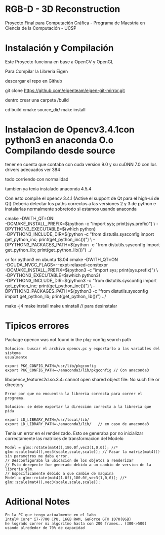 
# RGB-D - 3D Reconstruction

Proyecto Final para Computación Gráfica - Programa de Maestría en Ciencia de la Computación - UCSP


# Instalación y Compilación

Este Proyecto funciona en base a OpenCV y OpenGL

Para Compilar la Libreria Eigen

descargar el repo en Github

git clone https://github.com/eigenteam/eigen-git-mirror.git

dentro crear una carpeta /build

cd build
cmake source_dir/
make install



# Instalacion de Opencv3.4.1con python3 en anaconda O.o Compilando desde source
tener en cuenta que contaba con cuda version 9.0 y su cuDNN 7.0
con los drivers adecuados ver 384

todo corriendo con normalidad

tambien ya tenia instalado anaconda 4.5.4

Con esto compile el opencv 3.4.1 (Active el support de Qt para el high-ui de Qt)
Debería detectar los paths correctos a las versiones 2 y 3 de python e instalarlas normalmente
sobretodo si estamos usando anaconda

cmake -DWITH_QT=ON \
    -DCMAKE_INSTALL_PREFIX=$(python -c "import sys; print(sys.prefix)") \
    -DPYTHON3_EXECUTABLE=$(which python) \
    -DPYTHON3_INCLUDE_DIR=$(python -c "from distutils.sysconfig import get_python_inc; print(get_python_inc())") \
    -DPYTHON3_PACKAGES_PATH=$(python -c "from distutils.sysconfig import get_python_lib; print(get_python_lib())") ../

or for python3 en ubuntu 18.04
cmake -DWITH_QT=ON \
    -DCUDA_NVCC_FLAGS=--expt-relaxed-constexpr \
    -DCMAKE_INSTALL_PREFIX=$(python3 -c "import sys; print(sys.prefix)") \
    -DPYTHON3_EXECUTABLE=$(which python3) \
    -DPYTHON3_INCLUDE_DIR=$(python3 -c "from distutils.sysconfig import get_python_inc; print(get_python_inc())") \
    -DPYTHON3_PACKAGES_PATH=$(python3 -c "from distutils.sysconfig import get_python_lib; print(get_python_lib())") ../

make -j4
make install
make uninstall // para desinstalar


# Tipicos errores

Package opencv was not found in the pkg-config search path

	Solucion: buscar el archivo opencv.pc y exportarlo a las variables del sistema
	usualmente

	export PKG_CONFIG_PATH=/usr/lib/pkgconfig
	export PKG_CONFIG_PATH=~/anaconda3/lib/pkgconfig // Con anaconda3

libopencv_features2d.so.3.4: cannot open shared object file: No such file or directory

	Error por que no encuentra la libreria correcta para correr el programa.

	Solucion: se debe exportar la dirección correcta a la libreria que pida

	export LD_LIBRARY_PATH=/usr/local/lib/
	export LD_LIBRARY_PATH=~/anaconda3/lib/   // en caso de anaconda3

Tenia un error en el renderizado. Esto se generaba por no inicializar correctamente las matrices de transformacion del Modelo

    Model = glm::rotate(mat4(),180.0f,vec3(1,0,0)); //* glm::scale(mat4(),vec3(scale,scale,scale)); // Pasar la matriz(mat4()) sin parametros me daba error.
    // Desconfiguraba la ubicacion de los objetos a renderizar
    // Esto derepente fue generado debido a un cambio de version de la librería glm.
    // Específicamente debido a que cambie de maquina
    Model = glm::rotate(mat4(1.0f),180.0f,vec3(1,0,0)); //* glm::scale(mat4(),vec3(scale,scale,scale));

# Aditional Notes

    En la PC que tengo actualmente en el labo
    Intel® Core™ i7-7700 CPU, 16GB RAM, GeForce GTX 1070(8GB)
    he logrado correr mi algoritmo hasta con 200 frames.. (300->500) usando alrededor de 70% de capacidad

